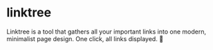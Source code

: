# linktree
Linktree is a tool that gathers all your important links into one modern, minimalist page design.
One click, all links displayed. 🌟
